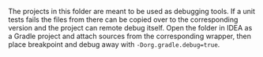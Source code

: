 The projects in this folder are meant to be used as debugging tools. If a unit tests fails the files from there can be copied over to the corresponding version and the project can remote debug itself. Open the folder in IDEA as a Gradle project and attach sources from the corresponding wrapper, then place breakpoint and debug away with `-Dorg.gradle.debug=true`.
